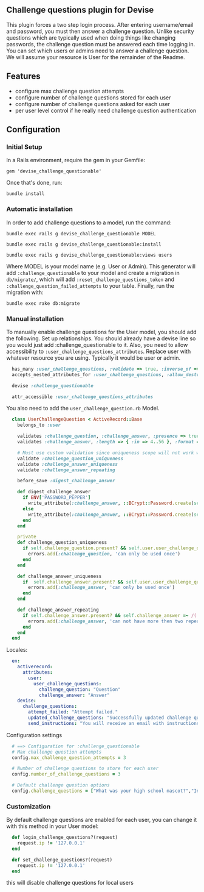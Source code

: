 ## Challenge questions plugin for Devise

This plugin forces a two step login process.  After entering username/email and password, you must then answer a challenge question.  Unlike security questions which are typically used when doing things like changing passwords, the challenge question must be answered each time logging in.  You can set which users or admins need to answer a challenge question.  We will assume your resource is User for the remainder of the Readme.
## Features

* configure max challenge question attempts
* configure number of challenge questions stored for each user
* configure number of challenge questions asked for each user
* per user level control if he really need challenge question authentication

## Configuration

### Initial Setup

In a Rails environment, require the gem in your Gemfile:

    gem 'devise_challenge_questionable'

Once that's done, run:

    bundle install


### Automatic installation

In order to add challenge questions to a model, run the command:

    bundle exec rails g devise_challenge_questionable MODEL

    bundle exec rails g devise_challenge_questionable:install

    bundle exec rails g devise_challenge_questionable:views users

Where MODEL is your model name (e.g. User or Admin). This generator will add `:challenge_questionable` to your model
and create a migration in `db/migrate/`, which will add `:reset_challenge_questions_token` and `:challenge_question_failed_attempts` to your table.
Finally, run the migration with:

    bundle exec rake db:migrate


### Manual installation

To manually enable challenge questions for the User model, you should add the following. Set up relationships. You should already have a devise line so you would just add :challenge_questionable to it.  Also, you need to allow accessibility to `:user_challenge_questions_attributes`.  Replace user with whatever resource you are using. Typically it would be user or admin.

```ruby
  has_many :user_challenge_questions, :validate => true, :inverse_of => :user
  accepts_nested_attributes_for :user_challenge_questions, :allow_destroy => true

  devise :challenge_questionable

  attr_accessible :user_challenge_questions_attributes
```

You also need to add the `user_challenge_question.rb` Model.

```ruby
  class UserChallengeQuestion < ActiveRecord::Base
    belongs_to :user

    validates :challenge_question, :challenge_answer, :presence => true
    validates :challenge_answer, :length => { :in => 4..56 }, :format => {:with => /^[\w\s:]*$/, :message => "can not contain special characters"}, :allow_blank => true

    # Must use custom validation since uniqueness scope will not work with has_many association
    validate :challenge_question_uniqueness
    validate :challenge_answer_uniqueness
    validate :challenge_answer_repeating

    before_save :digest_challenge_answer

    def digest_challenge_answer
      if ENV['PASSWORD_PEPPER']
        write_attribute(:challenge_answer, ::BCrypt::Password.create(self.challenge_answer.downcase + ENV['PASSWORD_PEPPER'], :cost => Devise.stretches)) unless self.challenge_answer.nil?
      else
        write_attribute(:challenge_answer, ::BCrypt::Password.create(self.challenge_answer.downcase, :cost => Devise.stretches)) unless self.challenge_answer.nil?
      end
    end

    private
    def challenge_question_uniqueness
      if self.challenge_question.present? && self.user.user_challenge_questions.select{|q| q.challenge_question == self.challenge_question}.count > 1
        errors.add(:challenge_question, 'can only be used once')
      end
    end

    def challenge_answer_uniqueness
      if  self.challenge_answer.present? && self.user.user_challenge_questions.select{|q| q.challenge_answer == self.challenge_answer}.count > 1
        errors.add(:challenge_answer, 'can only be used once')
      end
    end

    def challenge_answer_repeating
      if self.challenge_answer.present? && self.challenge_answer =~ /(.)\1{2,}/
        errors.add(:challenge_answer, 'can not have more then two repeating characters in a row')
      end
    end
  end
```

Locales:

```yaml
  en:
    activerecord:
      attributes:
        user:
          user_challenge_questions:
            challenge_question: "Question"
            challenge_answer: "Answer"
    devise:
      challenge_questions:
        attempt_failed: "Attempt failed."
        updated_challenge_questions: "Successfully updated challenge questions."
        send_instructions: "You will receive an email with instructions about how to reset your challenge questions in a few minutes."
```

Configuration settings

```ruby
  # ==> Configuration for :challenge_questionable
  # Max challenge question attempts
  config.max_challenge_question_attempts = 3

  # Number of challenge questions to store for each user
  config.number_of_challenge_questions = 3

  # Default challenge question options
  config.challenge_questions = ["What was your high school mascot?","In which city was your first elementary school?","In which city was your mother born?","What is the name of your favorite movie?","Who is your favorite athlete?","What was your most memorable gift as a child?","What is your favorite cartoon character?","What is the name of your favorite novel?","Name of favorite childhood pet?","What is the name of your elementary school?","What is your youngest child's middle name?","Last Name of your kindergarten teacher?","What is the first name of your grandmother (your father's mother)?","What is your spouse's nickname?","Name of the place where your wedding reception was held?","Name of a college you applied to but did not attend?","What is the first name of the youngest of your siblings?","What is the first name of the eldest of your siblings?","What is your favorite television show?","If you needed a new first name, what would it be?","What is the first name of your youngest child?","When is your mother's birthday (MM/DD)?","What is your eldest child's middle name?","What is the last name of the funniest friend you know?","Name the highest mountain you've been to the top of?","What is the first name of your grandmother (your mother's mother)?","What is the first name of your grandfather (your mother's father)?","What was the first name of your best man/maid of honor?","What was the last name of your first grade teacher?","What is the last name of your first boyfriend or girlfriend?","Which high school did you attend?","What was your major during college?","What was the name of your first pet?","What was your favorite place from your childhood?","What is your favorite song?","What is your favorite car?","What is your mother’s middle name?","What is the (MM/DD) of your employment?","What is the make/model of first car?","What is the name of the city or town where you were born?","What is the name of your favorite childhood teacher?","What is the name of your favorite childhood friend?","What are your oldest sibling’s (MM/YYYY) of birth?","What is your oldest sibling’s middle name?","What school did you attend for sixth grade?","On what street did you live in third grade?"]

```

### Customization

By default challenge questions are enabled for each user, you can change it with this method in your User model:

```ruby
  def login_challenge_questions?(request)
    request.ip != '127.0.0.1'
  end

  def set_challenge_questions?(request)
    request.ip != '127.0.0.1'
  end
```

this will disable challenge questions for local users
